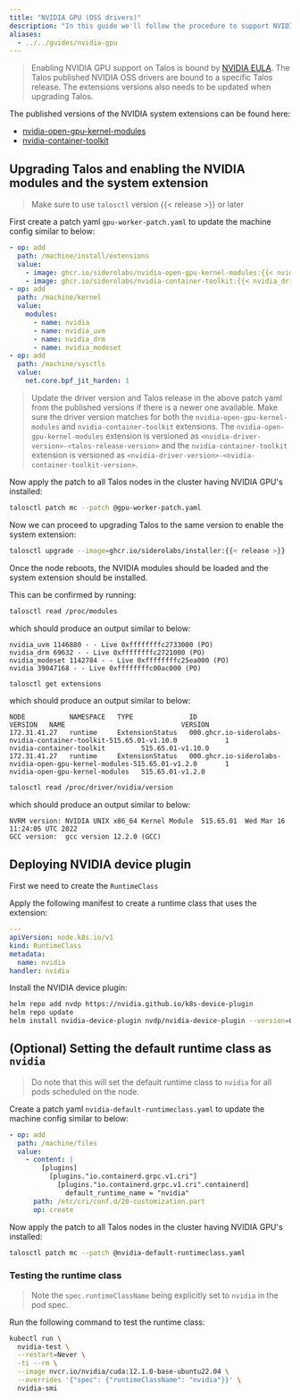 ```yaml
---
title: "NVIDIA GPU (OSS drivers)"
description: "In this guide we'll follow the procedure to support NVIDIA GPU using OSS drivers on Talos."
aliases:
  - ../../guides/nvidia-gpu
---
```


> Enabling NVIDIA GPU support on Talos is bound by [NVIDIA EULA](https://www.nvidia.com/en-us/drivers/nvidia-license/).
> The Talos published NVIDIA OSS drivers are bound to a specific Talos release.
> The extensions versions also needs to be updated when upgrading Talos.

The published versions of the NVIDIA system extensions can be found here:

- [nvidia-open-gpu-kernel-modules](https://github.com/siderolabs/extensions/pkgs/container/nvidia-open-gpu-kernel-modules)
- [nvidia-container-toolkit](https://github.com/siderolabs/extensions/pkgs/container/nvidia-container-toolkit)

## Upgrading Talos and enabling the NVIDIA modules and the system extension

> Make sure to use `talosctl` version {{< release >}} or later

First create a patch yaml `gpu-worker-patch.yaml` to update the machine config similar to below:

```yaml
- op: add
  path: /machine/install/extensions
  value:
    - image: ghcr.io/siderolabs/nvidia-open-gpu-kernel-modules:{{< nvidia_driver_release >}}-{{< release >}}
    - image: ghcr.io/siderolabs/nvidia-container-toolkit:{{< nvidia_driver_release >}}-{{< nvidia_container_toolkit_release >}}
- op: add
  path: /machine/kernel
  value:
    modules:
      - name: nvidia
      - name: nvidia_uvm
      - name: nvidia_drm
      - name: nvidia_modeset
- op: add
  path: /machine/sysctls
  value:
    net.core.bpf_jit_harden: 1
```

> Update the driver version and Talos release in the above patch yaml from the published versions if there is a newer one available.
> Make sure the driver version matches for both the `nvidia-open-gpu-kernel-modules` and `nvidia-container-toolkit` extensions.
> The `nvidia-open-gpu-kernel-modules` extension is versioned as `<nvidia-driver-version>-<talos-release-version>` and the `nvidia-container-toolkit` extension is versioned as `<nvidia-driver-version>-<nvidia-container-toolkit-version>`.

Now apply the patch to all Talos nodes in the cluster having NVIDIA GPU's installed:

```bash
talosctl patch mc --patch @gpu-worker-patch.yaml
```

Now we can proceed to upgrading Talos to the same version to enable the system extension:

```bash
talosctl upgrade --image=ghcr.io/siderolabs/installer:{{< release >}}
```

Once the node reboots, the NVIDIA modules should be loaded and the system extension should be installed.

This can be confirmed by running:

```bash
talosctl read /proc/modules
```

which should produce an output similar to below:

```text
nvidia_uvm 1146880 - - Live 0xffffffffc2733000 (PO)
nvidia_drm 69632 - - Live 0xffffffffc2721000 (PO)
nvidia_modeset 1142784 - - Live 0xffffffffc25ea000 (PO)
nvidia 39047168 - - Live 0xffffffffc00ac000 (PO)
```

```bash
talosctl get extensions
```

which should produce an output similar to below:

```text
NODE           NAMESPACE   TYPE              ID                                                                           VERSION   NAME                             VERSION
172.31.41.27   runtime     ExtensionStatus   000.ghcr.io-siderolabs-nvidia-container-toolkit-515.65.01-v1.10.0            1         nvidia-container-toolkit         515.65.01-v1.10.0
172.31.41.27   runtime     ExtensionStatus   000.ghcr.io-siderolabs-nvidia-open-gpu-kernel-modules-515.65.01-v1.2.0       1         nvidia-open-gpu-kernel-modules   515.65.01-v1.2.0
```

```bash
talosctl read /proc/driver/nvidia/version
```

which should produce an output similar to below:

```text
NVRM version: NVIDIA UNIX x86_64 Kernel Module  515.65.01  Wed Mar 16 11:24:05 UTC 2022
GCC version:  gcc version 12.2.0 (GCC)
```

## Deploying NVIDIA device plugin

First we need to create the `RuntimeClass`

Apply the following manifest to create a runtime class that uses the extension:

```yaml
---
apiVersion: node.k8s.io/v1
kind: RuntimeClass
metadata:
  name: nvidia
handler: nvidia
```

Install the NVIDIA device plugin:

```bash
helm repo add nvdp https://nvidia.github.io/k8s-device-plugin
helm repo update
helm install nvidia-device-plugin nvdp/nvidia-device-plugin --version=0.13.0 --set=runtimeClassName=nvidia
```

## (Optional) Setting the default runtime class as `nvidia`

> Do note that this will set the default runtime class to `nvidia` for all pods scheduled on the node.

Create a patch yaml `nvidia-default-runtimeclass.yaml` to update the machine config similar to below:

```yaml
- op: add
  path: /machine/files
  value:
    - content: |
        [plugins]
          [plugins."io.containerd.grpc.v1.cri"]
            [plugins."io.containerd.grpc.v1.cri".containerd]
              default_runtime_name = "nvidia"
      path: /etc/cri/conf.d/20-customization.part
      op: create
```

Now apply the patch to all Talos nodes in the cluster having NVIDIA GPU's installed:

```bash
talosctl patch mc --patch @nvidia-default-runtimeclass.yaml
```

### Testing the runtime class

> Note the `spec.runtimeClassName` being explicitly set to `nvidia` in the pod spec.

Run the following command to test the runtime class:

```bash
kubectl run \
  nvidia-test \
  --restart=Never \
  -ti --rm \
  --image nvcr.io/nvidia/cuda:12.1.0-base-ubuntu22.04 \
  --overrides '{"spec": {"runtimeClassName": "nvidia"}}' \
  nvidia-smi
```
